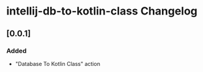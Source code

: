 <!-- Keep a Changelog guide -> https://keepachangelog.com -->

# intellij-db-to-kotlin-class Changelog

## [0.0.1]
### Added
- "Database To Kotlin Class" action
